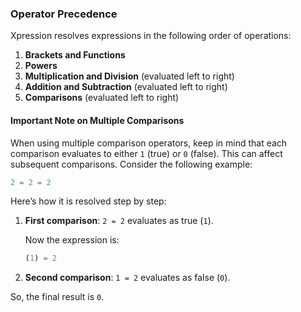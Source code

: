 ### Operator Precedence

Xpression resolves expressions in the following order of operations:

1. **Brackets and Functions**
2. **Powers**
3. **Multiplication and Division** (evaluated left to right)
4. **Addition and Subtraction** (evaluated left to right)
5. **Comparisons** (evaluated left to right)

#### Important Note on Multiple Comparisons

When using multiple comparison operators, keep in mind that each comparison evaluates to either `1` (true) or `0` (false). This can affect subsequent comparisons. Consider the following example:

```php
2 = 2 = 2
```

Here’s how it is resolved step by step:

1. **First comparison**: `2 = 2` evaluates as true (`1`).
   
   Now the expression is:
   
   ```php
   (1) = 2
   ```

2. **Second comparison**: `1 = 2` evaluates as false (`0`).

So, the final result is `0`.
